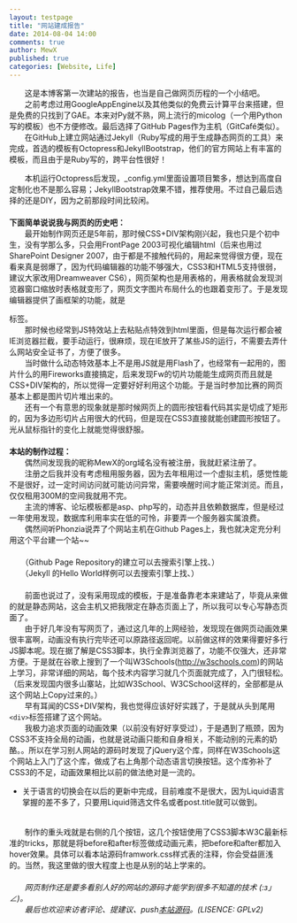 ```yaml
---
layout: testpage
title: "网站建成报告"
date: 2014-08-04 14:00
comments: true
author: MewX
published: true
categories: [Website, Life]
---
```


　　这是本博客第一次建站的报告，也当是自己做网页历程的一个小结吧。  
　　之前考虑过用GoogleAppEngine以及其他类似的免费云计算平台来搭建，但是免费的只找到了GAE。本来对Py就不熟，网上流行的micolog（一个用Python写的模板）也不方便修改。最后选择了GitHub Pages作为主机（GitCafé类似）。  
　　在GitHub上建立网站通过Jekyll（Ruby写成的用于生成静态网页的工具）来完成，首选的模板有Octopress和JekyllBootstrap，他们的官方网站上有丰富的模板，而且由于是Ruby写的，跨平台性很好！  
  
　　本机运行Octopress后发现，_config.yml里面设置项目繁多，想达到高度自定制化也不是那么容易；JekyllBootstrap效果不错，推荐使用。不过自己最后选择的还是DIY，因为之前那段时间比较闲。  
　　  
**下面简单说说我与网页的历史吧：**  
　　最开始制作网页还是5年前，那时候CSS+DIV架构刚兴起，我也只是个初中生，没有学那么多，只会用FrontPage 2003可视化编辑html（后来也用过SharePoint Designer 2007，由于都是不接触代码的，用起来觉得很方便，现在看来真是弱爆了，因为代码编辑器的功能不够强大，CSS3和HTML5支持很弱，建议大家改用Dreamweaver CS6），网页架构也是用表格的，用表格就会发现浏览器窗口缩放时表格就变形了，网页文字图片布局什么的也跟着变形了。于是发现编辑器提供了画框架的功能，就是<div>标签。  
　　那时候也经常到JS特效站上去粘贴点特效到html里面，但是每次运行都会被IE浏览器拦截，要手动运行，很麻烦，现在IE放开了某些JS的运行，不需要去弄什么网站安全证书了，方便了很多。  
　　当时做什么动态特效基本上不是用JS就是用Flash了，也经常有一起用的，图片什么的用Fireworks直接搞定，后来发现Fw的切片功能能生成网页而且就是CSS+DIV架构的，所以觉得一定要好好利用这个功能。于是当时参加比赛的网页基本上都是图片切片堆出来的。  
　　还有一个有意思的现象就是那时候网页上的圆形按钮看代码其实是切成了矩形的，因为多边形切片占用很大的代码，但是现在CSS3直接就能创建圆形按钮了。光从鼠标指针的变化上就能觉得很舒服。  
　　  
**本站的制作过程：**  
　　偶然间发现我的昵称MewX的org域名没有被注册，我就赶紧注册了。  
　　注册之后我并没有考虑租用服务器，因为去年租用过一个虚拟主机，感觉性能不是很好，过一定时间访问就可能访问异常，需要唤醒时间才能正常浏览。而且，仅仅租用300M的空间我就用不完。  
　　主流的博客、论坛模板都是asp、php写的，动态并且依赖数据库，但是经过一年使用发现，数据库利用率实在低的可怜，非要弄一个服务器实属浪费。  
　　偶然间听Phonzia说弄了个网站主机在Github Pages上，我也就决定充分利用这个平台建一个站~~  
　　  
　　（Github Page Repository的建立可以去搜索引擎上找、）  
　　（Jekyll 的Hello World样例可以去搜索引擎上找、）  
　　  
　　前面也说过了，没有采用现成的模板，于是准备靠老本来建站了，毕竟从来做的就是静态网站，这会主机又把我限定在静态页面上了，所以我可以专心写静态页面了。  
　　由于好几年没有写网页了，通过这几年的上网经验，发现现在做网页动画效果很丰富啊，动画没有执行完毕还可以原路径返回呢。以前做这样的效果得要好多行JS脚本呢。现在据了解是CSS3脚本，执行全靠浏览器了，功能不仅强大，还非常方便。于是就在谷歌上搜到了一个叫W3Schools(http://w3schools.com)的网站上学习，非常详细的网站，每个技术内容学习就几个页面就完成了，入门很轻松。（后来发现国内很多山寨站，比如W3School、W3CSchool这样的，全部都是从这个网站上Copy过来的。）  
　　早有耳闻的CSS+DIV架构，我也觉得应该好好实践了，于是就从头到尾用`<div>`标签搭建了这个网站。  
　　我极力追求页面的动画效果（以前没有好好享受过），于是遇到了瓶颈，因为CSS3不支持全局的动画，也就是说动画只能和自身相关，不能动别的元素的奶酪。。所以在学习别人网站的源码时发现了jQuery这个库，同样在W3Schools这个网站上入门了这个库，做成了右上角那个动态语言切换按钮。这个库弥补了CSS3的不足，动画效果相比以前的做法绝对是一流的。

* 关于语言的切换会在以后的更新中完成，目前难度不是很大，因为Liquid语言掌握的差不多了，只要用Liquid筛选文件名或者post.title就可以做到。

　　  
　　制作的重头戏就是右侧的几个按钮，这几个按钮使用了CSS3脚本W3C最新标准的tricks，那就是将before和after标签做成动画元素，把before和after都加入hover效果。具体可以看本站源码framwork.css样式表的注释，你会受益匪浅的。当然，我这里做的很大程度上也是从别的站上学来的。  
　　  
　　*网页制作还是要多看别人好的网站的源码才能学到很多不知道的技术 _(:з」∠)_。*  
　　*最后也欢迎来访者评论、提建议、push[本站源码](https://github.com/MewX/mewx.github.io)。(LISENCE: GPLv2)*  

